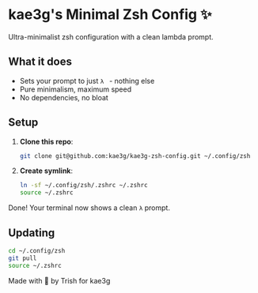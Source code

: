 # kae3g's Minimal Zsh Config ✨

Ultra-minimalist zsh configuration with a clean lambda prompt.

## What it does

- Sets your prompt to just `λ ` - nothing else
- Pure minimalism, maximum speed
- No dependencies, no bloat

## Setup

1. **Clone this repo**:
   ```bash
   git clone git@github.com:kae3g/kae3g-zsh-config.git ~/.config/zsh
   ```

2. **Create symlink**:
   ```bash
   ln -sf ~/.config/zsh/.zshrc ~/.zshrc
   source ~/.zshrc
   ```

Done! Your terminal now shows a clean `λ` prompt.

## Updating

```bash
cd ~/.config/zsh
git pull
source ~/.zshrc
```

Made with 💛 by Trish for kae3g
